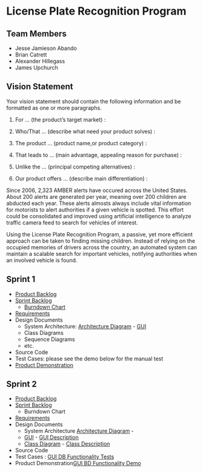 # License Plate Recognition Program

## Team Members
* Jesse Jamieson Abando
* Brian Catrett
* Alexander Hillegass
* James Upchurch

## Vision Statement
Your vision statement should contain the following information and be formatted as one or more paragraphs.

1. For ... (the product’s target market) :

2. Who/That ... (describe what need your product solves) : 

3. The product ... (product name,or product category) :
  
4. That leads to ... (main advantage, appealing reason for purchase) : 
  
5. Unlike the ... (principal competing alternatives)  : 
  
6. Our product offers ... (describe main differentiation) : 
  
  Since 2006, 2,323 AMBER alerts have occured across the United States. About 200 alerts are generated per year, meaning over 200 children are abducted each year. These alerts almosts always include vital information for motorists to alert authorities if a given vehicle is spotted. This effort could be consolidated and improved using artificial intelligence to analyze traffic camera feed to search for vehicles of interest.
  
  Using the License Plate Recognition Program, a passive, yet more efficient approach can be taken to finding missing children. Instead of relying on the occupied memories of drivers across the country, an automated system can maintain a scalable search for important vehicles, notifying authorities when an involved vehicle is found.
  

  
## Sprint 1

* [Product Backlog](https://docs.google.com/spreadsheets/d/1lSt2IkeWZkcXEEomajb0V5m8mf8IrMCRReRq9BhTCic/edit#gid=402146333)
* [Sprint Backlog](https://docs.google.com/spreadsheets/d/1lSt2IkeWZkcXEEomajb0V5m8mf8IrMCRReRq9BhTCic/edit#gid=0)
  * [Burndown Chart](https://docs.google.com/spreadsheets/d/1lSt2IkeWZkcXEEomajb0V5m8mf8IrMCRReRq9BhTCic/edit#gid=373722761)
* [Requirements](https://docs.google.com/document/d/146rgft-78nVKI0P4Wdcj7a0kT8OkKUM96-g3gY-bAlk/edit)
* Design Documents
  * System Architecture: [Architecture Diagram](https://docs.google.com/drawings/d/1XAnm92Z1MRIXftqTqmJtPI9S8-kcRq_8Xsm7Hkfhr3U/edit) - [GUI](https://docs.google.com/drawings/d/1q2VkqsfDRKpq601CHK0Ne6fn4U42gQo-iotT8xGuoLw/edit)
  * Class Diagrams
  * Sequence Diagrams
  * etc.
* Source Code
* Test Cases: please see the demo below for the manual test
* [Product Demonstration](https://www.youtube.com/watch?v=TdoFvpXtwX8)

## Sprint 2

* [Product Backlog](https://docs.google.com/spreadsheets/d/1lSt2IkeWZkcXEEomajb0V5m8mf8IrMCRReRq9BhTCic/edit#gid=402146333)
* [Sprint Backlog](https://docs.google.com/spreadsheets/d/1lSt2IkeWZkcXEEomajb0V5m8mf8IrMCRReRq9BhTCic/edit#gid=296008547)
  * Burndown Chart
* [Requirements](https://docs.google.com/document/d/146rgft-78nVKI0P4Wdcj7a0kT8OkKUM96-g3gY-bAlk/edit)
* Design Documents
  * System Architecture [Architecture Diagram](https://docs.google.com/drawings/d/1XAnm92Z1MRIXftqTqmJtPI9S8-kcRq_8Xsm7Hkfhr3U/edit) - 
  * [GUI](https://docs.google.com/drawings/d/1q2VkqsfDRKpq601CHK0Ne6fn4U42gQo-iotT8xGuoLw/edit)  -  [GUI Description](https://docs.google.com/document/d/1v8ZkGkWPdy0DjDnXsMmCImc-LImmenLz9Dxw8cy_ztQ/edit)
  * [Class Diagram](https://docs.google.com/drawings/d/1OuwSf7QMN0vdC2wvWqQbCiYai3YU6PSl9W0EutPnB5E/edit) - [Class Description](https://docs.google.com/document/d/19hM4XHOuAUfJTQXVzCPlpUlnj5RoBN39K19r_ryp1Ng/edit)
* Source Code
* Test Cases : [GUI DB Functionality Tests](https://docs.google.com/document/d/1TgKMqyY3Vg__-QeM3nbDgczyFEK-wBO_RmyLHEpXcDQ/edit)
* Product Demonstration[GUI BD Functionality Demo](https://www.youtube.com/watch?v=df6LavuaJU8&feature=youtu.be)
